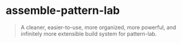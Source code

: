 # assemble-pattern-lab

> A cleaner, easier-to-use, more organized, more powerful, and infinitely more extensible build system for pattern-lab.